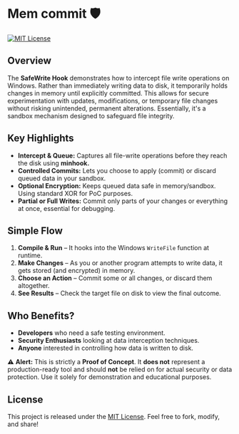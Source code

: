 # Mem commit 🛡

[![MIT License](https://img.shields.io/badge/License-MIT-yellow.svg)](LICENSE)

## **Overview**

The **SafeWrite Hook** demonstrates how to intercept file write operations on Windows. Rather than immediately writing data to disk, it temporarily holds changes in memory until explicitly committed. This allows for secure experimentation with updates, modifications, or temporary file changes without risking unintended, permanent alterations. Essentially, it's a sandbox mechanism designed to safeguard file integrity.

## **Key Highlights**

- **Intercept & Queue:** Captures all file-write operations before they reach the disk using **__minhook.__**
- **Controlled Commits:** Lets you choose to apply (commit) or discard queued data in your sandbox.
- **Optional Encryption:** Keeps queued data safe in memory/sandbox. Using standard XOR for PoC purposes.
- **Partial or Full Writes:** Commit only parts of your changes or everything at once, essential for debugging.

## **Simple Flow**

1. **Compile & Run** – It hooks into the Windows `WriteFile` function at runtime.
2. **Make Changes** – As you or another program attempts to write data, it gets stored (and encrypted) in memory.
3. **Choose an Action** – Commit some or all changes, or discard them altogether.
4. **See Results** – Check the target file on disk to view the final outcome.

## **Who Benefits?**

- **Developers** who need a safe testing environment.
- **Security Enthusiasts** looking at data interception techniques.
- **Anyone** interested in controlling how data is written to disk.

⚠️ **Alert:** This is strictly a **Proof of Concept**. It **does not** represent a production-ready tool and should **not** be relied on for actual security or data protection. Use it solely for demonstration and educational purposes.

## **License**

This project is released under the [MIT License](LICENSE). Feel free to fork, modify, and share!
